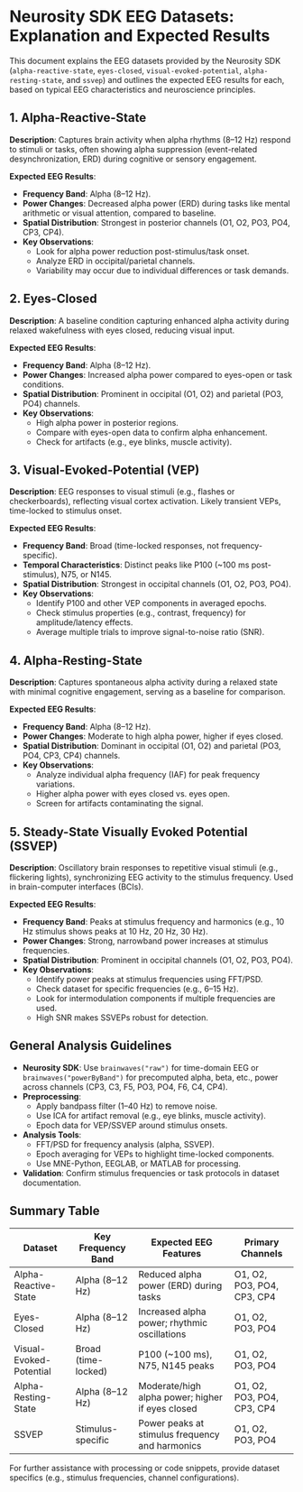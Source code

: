 # Neurosity SDK EEG Datasets: Explanation and Expected Results

This document explains the EEG datasets provided by the Neurosity SDK (`alpha-reactive-state`, `eyes-closed`, `visual-evoked-potential`, `alpha-resting-state`, and `ssvep`) and outlines the expected EEG results for each, based on typical EEG characteristics and neuroscience principles.

## 1. Alpha-Reactive-State

**Description**: Captures brain activity when alpha rhythms (8–12 Hz) respond to stimuli or tasks, often showing alpha suppression (event-related desynchronization, ERD) during cognitive or sensory engagement.

**Expected EEG Results**:

- **Frequency Band**: Alpha (8–12 Hz).
- **Power Changes**: Decreased alpha power (ERD) during tasks like mental arithmetic or visual attention, compared to baseline.
- **Spatial Distribution**: Strongest in posterior channels (O1, O2, PO3, PO4, CP3, CP4).
- **Key Observations**:
  - Look for alpha power reduction post-stimulus/task onset.
  - Analyze ERD in occipital/parietal channels.
  - Variability may occur due to individual differences or task demands.

## 2. Eyes-Closed

**Description**: A baseline condition capturing enhanced alpha activity during relaxed wakefulness with eyes closed, reducing visual input.

**Expected EEG Results**:

- **Frequency Band**: Alpha (8–12 Hz).
- **Power Changes**: Increased alpha power compared to eyes-open or task conditions.
- **Spatial Distribution**: Prominent in occipital (O1, O2) and parietal (PO3, PO4) channels.
- **Key Observations**:
  - High alpha power in posterior regions.
  - Compare with eyes-open data to confirm alpha enhancement.
  - Check for artifacts (e.g., eye blinks, muscle activity).

## 3. Visual-Evoked-Potential (VEP)

**Description**: EEG responses to visual stimuli (e.g., flashes or checkerboards), reflecting visual cortex activation. Likely transient VEPs, time-locked to stimulus onset.

**Expected EEG Results**:

- **Frequency Band**: Broad (time-locked responses, not frequency-specific).
- **Temporal Characteristics**: Distinct peaks like P100 (~100 ms post-stimulus), N75, or N145.
- **Spatial Distribution**: Strongest in occipital channels (O1, O2, PO3, PO4).
- **Key Observations**:
  - Identify P100 and other VEP components in averaged epochs.
  - Check stimulus properties (e.g., contrast, frequency) for amplitude/latency effects.
  - Average multiple trials to improve signal-to-noise ratio (SNR).

## 4. Alpha-Resting-State

**Description**: Captures spontaneous alpha activity during a relaxed state with minimal cognitive engagement, serving as a baseline for comparison.

**Expected EEG Results**:

- **Frequency Band**: Alpha (8–12 Hz).
- **Power Changes**: Moderate to high alpha power, higher if eyes closed.
- **Spatial Distribution**: Dominant in occipital (O1, O2) and parietal (PO3, PO4, CP3, CP4) channels.
- **Key Observations**:
  - Analyze individual alpha frequency (IAF) for peak frequency variations.
  - Higher alpha power with eyes closed vs. eyes open.
  - Screen for artifacts contaminating the signal.

## 5. Steady-State Visually Evoked Potential (SSVEP)

**Description**: Oscillatory brain responses to repetitive visual stimuli (e.g., flickering lights), synchronizing EEG activity to the stimulus frequency. Used in brain-computer interfaces (BCIs).

**Expected EEG Results**:

- **Frequency Band**: Peaks at stimulus frequency and harmonics (e.g., 10 Hz stimulus shows peaks at 10 Hz, 20 Hz, 30 Hz).
- **Power Changes**: Strong, narrowband power increases at stimulus frequencies.
- **Spatial Distribution**: Prominent in occipital channels (O1, O2, PO3, PO4).
- **Key Observations**:
  - Identify power peaks at stimulus frequencies using FFT/PSD.
  - Check dataset for specific frequencies (e.g., 6–15 Hz).
  - Look for intermodulation components if multiple frequencies are used.
  - High SNR makes SSVEPs robust for detection.

## General Analysis Guidelines

- **Neurosity SDK**: Use `brainwaves("raw")` for time-domain EEG or `brainwaves("powerByBand")` for precomputed alpha, beta, etc., power across channels (CP3, C3, F5, PO3, PO4, F6, C4, CP4).
- **Preprocessing**:
  - Apply bandpass filter (1–40 Hz) to remove noise.
  - Use ICA for artifact removal (e.g., eye blinks, muscle activity).
  - Epoch data for VEP/SSVEP around stimulus onsets.
- **Analysis Tools**:
  - FFT/PSD for frequency analysis (alpha, SSVEP).
  - Epoch averaging for VEPs to highlight time-locked components.
  - Use MNE-Python, EEGLAB, or MATLAB for processing.
- **Validation**: Confirm stimulus frequencies or task protocols in dataset documentation.

## Summary Table

| Dataset                 | Key Frequency Band  | Expected EEG Features                            | Primary Channels           |
| ----------------------- | ------------------- | ------------------------------------------------ | -------------------------- |
| Alpha-Reactive-State    | Alpha (8–12 Hz)     | Reduced alpha power (ERD) during tasks           | O1, O2, PO3, PO4, CP3, CP4 |
| Eyes-Closed             | Alpha (8–12 Hz)     | Increased alpha power; rhythmic oscillations     | O1, O2, PO3, PO4           |
| Visual-Evoked-Potential | Broad (time-locked) | P100 (~100 ms), N75, N145 peaks                  | O1, O2, PO3, PO4           |
| Alpha-Resting-State     | Alpha (8–12 Hz)     | Moderate/high alpha power; higher if eyes closed | O1, O2, PO3, PO4, CP3, CP4 |
| SSVEP                   | Stimulus-specific   | Power peaks at stimulus frequency and harmonics  | O1, O2, PO3, PO4           |

For further assistance with processing or code snippets, provide dataset specifics (e.g., stimulus frequencies, channel configurations).
